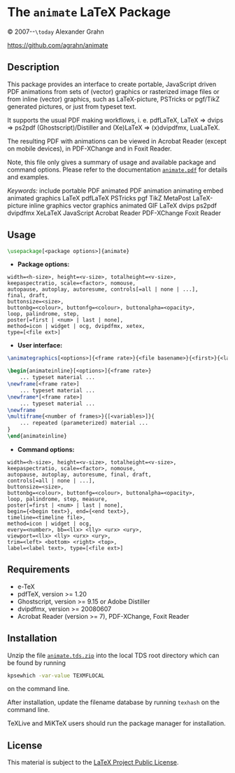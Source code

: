 # The `animate` LaTeX Package

© 2007--`\today` Alexander Grahn

https://github.com/agrahn/animate

## Description

This package provides an interface to create portable, JavaScript driven PDF animations from sets of (vector) graphics or rasterized image files or from inline (vector) graphics, such as LaTeX-picture, PSTricks or pgf/TikZ generated pictures, or just from typeset text.

It supports the usual PDF making workflows, i. e.  pdfLaTeX, LaTeX &rArr; dvips &rArr; ps2pdf (Ghostscript)/Distiller and (Xe)LaTeX &rArr; (x)dvipdfmx, LuaLaTeX.

The resulting PDF with animations can be viewed in Acrobat Reader (except on mobile devices), in PDF-XChange and in Foxit Reader.

Note, this file only gives a summary of usage and available package and command options. Please refer to the documentation [`animate.pdf`](animate.pdf) for details and examples.

*Keywords:* include portable PDF animated PDF animation animating embed animated graphics LaTeX pdfLaTeX PSTricks pgf TikZ MetaPost LaTeX-picture inline graphics vector graphics animated GIF LaTeX dvips ps2pdf dvipdfmx XeLaTeX JavaScript Acrobat Reader PDF-XChange Foxit Reader

## Usage

````latex
\usepackage[<package options>]{animate}
````

- **Package options:**

````
width=<h-size>, height=<v-size>, totalheight=<v-size>,
keepaspectratio, scale=<factor>, nomouse,
autopause, autoplay, autoresume, controls[=all | none | ...],
final, draft,
buttonsize=<size>,
buttonbg=<colour>, buttonfg=<colour>, buttonalpha=<opacity>,
loop, palindrome, step,
poster[=first | <num> | last | none],
method=icon | widget | ocg, dvipdfmx, xetex,
type=[<file ext>]
````

- **User interface:**

````latex
\animategraphics[<options>]{<frame rate>}{<file basename>}{<first>}{<last>}

\begin{animateinline}[<options>]{<frame rate>}
    ... typeset material ...
\newframe[<frame rate>]
    ... typeset material ...
\newframe*[<frame rate>]
    ... typeset material ...
\newframe
\multiframe{<number of frames>}{[<variables>]}{
    ... repeated (parameterized) material ...
}
\end{animateinline}
````

- **Command options:**

````
width=<h-size>, height=<v-size>, totalheight=<v-size>,
keepaspectratio, scale=<factor>, nomouse,
autopause, autoplay, autoresume, final, draft,
controls[=all | none | ...],
buttonsize=<size>,
buttonbg=<colour>, buttonfg=<colour>, buttonalpha=<opacity>,
loop, palindrome, step, measure,
poster[=first | <num> | last | none],
begin={<begin text>}, end={<end text>},
timeline=<timeline file>,
method=icon | widget | ocg,
every=<number>, bb=<llx> <lly> <urx> <ury>,
viewport=<llx> <lly> <urx> <ury>,
trim=<left> <bottom> <right> <top>,
label=<label text>, type=[<file ext>]
````

## Requirements

- e-TeX
- pdfTeX, version >= 1.20
- Ghostscript, version >= 9.15 or Adobe Distiller
- dvipdfmx, version >= 20080607
- Acrobat Reader (version >= 7), PDF-XChange, Foxit Reader

## Installation

Unzip the file
[`animate.tds.zip`](http://mirrors.ctan.org/install/macros/latex/contrib/animate.tds.zip) into the local TDS root directory which can be found by running

````bash
kpsewhich -var-value TEXMFLOCAL
````

on the command line.

After installation, update the filename database by running `texhash` on the command line.

TeXLive and MiKTeX users should run the package manager for installation.

## License

This material is subject to the [LaTeX Project Public License](http://mirrors.ctan.org/macros/latex/base/lppl.txt).
